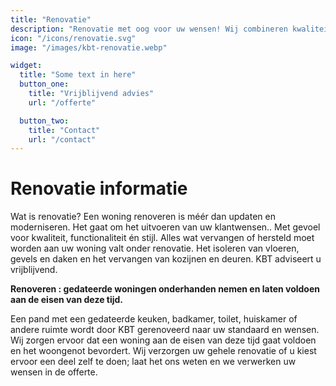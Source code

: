 ```yaml
---
title: "Renovatie"
description: "Renovatie met oog voor uw wensen! Wij combineren kwaliteit, functionaliteit en stijl om uw woning perfect te vernieuwen en herstellen."
icon: "/icons/renovatie.svg"
image: "/images/kbt-renovatie.webp"

widget:
  title: "Some text in here"
  button_one:
    title: "Vrijblijvend advies"
    url: "/offerte"

  button_two:
    title: "Contact"
    url: "/contact"
---
```


# Renovatie informatie

Wat is renovatie? Een woning renoveren is méér dan updaten en moderniseren. Het
gaat om het uitvoeren van uw klantwensen.. Met gevoel voor kwaliteit,
functionaliteit én stijl. Alles wat vervangen of hersteld moet worden aan uw
woning valt onder renovatie. Het isoleren van vloeren, gevels en daken en het
vervangen van kozijnen en deuren. KBT adviseert u vrijblijvend.

**Renoveren : gedateerde woningen onderhanden nemen en laten voldoen aan de
eisen van deze tijd.**

Een pand met een gedateerde keuken, badkamer, toilet, huiskamer of andere ruimte
wordt door KBT gerenoveerd naar uw standaard en wensen. Wij zorgen ervoor dat
een woning aan de eisen van deze tijd gaat voldoen en het woongenot bevordert.
Wij verzorgen uw gehele renovatie of u kiest ervoor een deel zelf te doen; laat
het ons weten en we verwerken uw wensen in de offerte.
